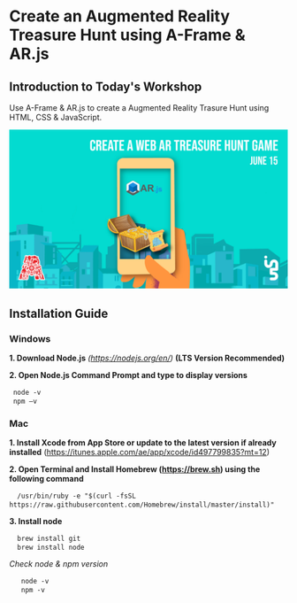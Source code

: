# Create an Augmented Reality Treasure Hunt using A-Frame & AR.js

## Introduction to Today's Workshop

Use A-Frame & AR.js to create a Augmented Reality Trasure Hunt using HTML, CSS & JavaScript. <br/>

![functional diagram](https://github.com/The-Assembly/Ar.js_TreasureHunt/blob/master/Create-An-AR-Treasure-Hunt.jpg)

## Installation Guide

### Windows
**1. Download Node.js** *(https://nodejs.org/en/)* **(LTS Version Recommended)** <br/>

**2. Open Node.js Command Prompt and type to display versions**
```
 node -v
 npm –v
``` 

### Mac
**1. Install Xcode from App Store or update to the latest version if already installed** (https://itunes.apple.com/ae/app/xcode/id497799835?mt=12)

**2. Open Terminal and Install Homebrew (https://brew.sh) using the following command**
```
  /usr/bin/ruby -e "$(curl -fsSL https://raw.githubusercontent.com/Homebrew/install/master/install)"
```

**3. Install node**
```
  brew install git
  brew install node
```
 *Check node & npm version*
 ```
    node -v
    npm -v
 ```
